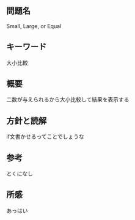 ## 問題名
Small, Large, or Equal
## キーワード
大小比較
## 概要
二数が与えられるから大小比較して結果を表示する
## 方針と読解
if文書かせるってことでしょうな
## 参考
とくになし
## 所感
あっはい